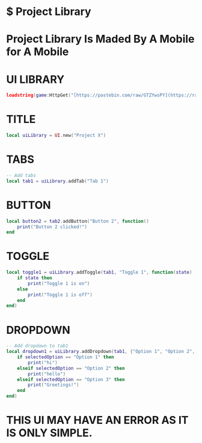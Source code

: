 # $ Project Library

# Project Library Is Maded By A Mobile for A Mobile
# UI LIBRARY
```lua
loadstring(game:HttpGet("[https://pastebin.com/raw/GTZYwsPY](https://raw.githubusercontent.com/noGlxcka/Project-Library/main/UiLibrary)"))()
```

# TITLE
```lua
local uiLibrary = UI.new("Project X")
```
# TABS
```lua
-- Add tabs
local tab1 = uiLibrary.addTab("Tab 1")
```
# BUTTON
```lua
local button2 = tab2.addButton("Button 2", function()
    print("Button 2 clicked!")
end
```
# TOGGLE
```lua 
local toggle1 = uiLibrary.addToggle(tab1, "Toggle 1", function(state)
    if state then
        print("Toggle 1 is on")
    else
        print("Toggle 1 is off")
    end
end)
```
# DROPDOWN
```lua
-- Add dropdown to tab1
local dropdown1 = uiLibrary.addDropdown(tab1, {"Option 1", "Option 2", "Option 3"}, "Select an option", function(selectedOption)
    if selectedOption == "Option 1" then
        print("hi")
    elseif selectedOption == "Option 2" then
        print("hello")
    elseif selectedOption == "Option 3" then
        print("Greetings!")
    end
end)
```
# THIS UI MAY HAVE AN ERROR AS IT IS ONLY SIMPLE.

